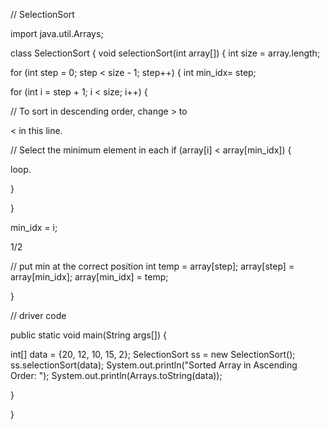 // SelectionSort

import java.util.Arrays;

class SelectionSort { void selectionSort(int array[]) { int size = array.length;

for (int step = 0; step < size - 1; step++) { int min_idx= step;

for (int i = step + 1; i < size; i++) {

// To sort in descending order, change > to

< in this line.

// Select the minimum element in each if (array[i] < array[min_idx]) {

loop.

}

}

min_idx = i;

1/2

// put min at the correct position int temp = array[step]; array[step] = array[min_idx]; array[min_idx] = temp;

}

// driver code

public static void main(String args[]) {

int[] data = {20, 12, 10, 15, 2}; SelectionSort ss = new SelectionSort(); ss.selectionSort(data); System.out.println("Sorted Array in Ascending Order: "); System.out.println(Arrays.toString(data));

}

}
